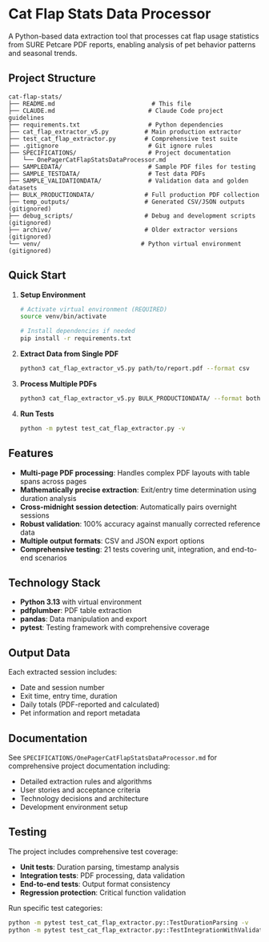 # Cat Flap Stats Data Processor

A Python-based data extraction tool that processes cat flap usage statistics from SURE Petcare PDF reports, enabling analysis of pet behavior patterns and seasonal trends.

## Project Structure

```
cat-flap-stats/
├── README.md                           # This file
├── CLAUDE.md                          # Claude Code project guidelines
├── requirements.txt                   # Python dependencies
├── cat_flap_extractor_v5.py          # Main production extractor
├── test_cat_flap_extractor.py        # Comprehensive test suite
├── .gitignore                         # Git ignore rules
├── SPECIFICATIONS/                    # Project documentation
│   └── OnePagerCatFlapStatsDataProcessor.md
├── SAMPLEDATA/                        # Sample PDF files for testing
├── SAMPLE_TESTDATA/                   # Test data PDFs
├── SAMPLE_VALIDATIONDATA/             # Validation data and golden datasets
├── BULK_PRODUCTIONDATA/              # Full production PDF collection
├── temp_outputs/                     # Generated CSV/JSON outputs (gitignored)
├── debug_scripts/                    # Debug and development scripts (gitignored)
├── archive/                          # Older extractor versions (gitignored)
└── venv/                            # Python virtual environment (gitignored)
```

## Quick Start

1. **Setup Environment**
   ```bash
   # Activate virtual environment (REQUIRED)
   source venv/bin/activate
   
   # Install dependencies if needed
   pip install -r requirements.txt
   ```

2. **Extract Data from Single PDF**
   ```bash
   python3 cat_flap_extractor_v5.py path/to/report.pdf --format csv
   ```

3. **Process Multiple PDFs**
   ```bash
   python3 cat_flap_extractor_v5.py BULK_PRODUCTIONDATA/ --format both
   ```

4. **Run Tests**
   ```bash
   python -m pytest test_cat_flap_extractor.py -v
   ```

## Features

- **Multi-page PDF processing**: Handles complex PDF layouts with table spans across pages
- **Mathematically precise extraction**: Exit/entry time determination using duration analysis
- **Cross-midnight session detection**: Automatically pairs overnight sessions
- **Robust validation**: 100% accuracy against manually corrected reference data
- **Multiple output formats**: CSV and JSON export options
- **Comprehensive testing**: 21 tests covering unit, integration, and end-to-end scenarios

## Technology Stack

- **Python 3.13** with virtual environment
- **pdfplumber**: PDF table extraction
- **pandas**: Data manipulation and export
- **pytest**: Testing framework with comprehensive coverage

## Output Data

Each extracted session includes:
- Date and session number
- Exit time, entry time, duration
- Daily totals (PDF-reported and calculated)
- Pet information and report metadata

## Documentation

See `SPECIFICATIONS/OnePagerCatFlapStatsDataProcessor.md` for comprehensive project documentation including:
- Detailed extraction rules and algorithms
- User stories and acceptance criteria  
- Technology decisions and architecture
- Development environment setup

## Testing

The project includes comprehensive test coverage:
- **Unit tests**: Duration parsing, timestamp analysis
- **Integration tests**: PDF processing, data validation
- **End-to-end tests**: Output format consistency
- **Regression protection**: Critical function validation

Run specific test categories:
```bash
python -m pytest test_cat_flap_extractor.py::TestDurationParsing -v
python -m pytest test_cat_flap_extractor.py::TestIntegrationWithValidationData -v
```